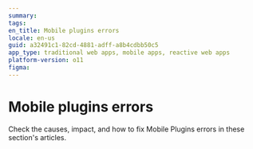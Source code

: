 ```yaml
---
summary:
tags:
en_title: Mobile plugins errors
locale: en-us
guid: a32491c1-82cd-4881-adff-a8b4cdbb50c5
app_type: traditional web apps, mobile apps, reactive web apps
platform-version: o11
figma:
---
```


# Mobile plugins errors

Check the causes, impact, and how to fix Mobile Plugins errors in these section's articles.
